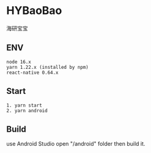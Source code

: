 # HYBaoBao

海研宝宝

## ENV
```
node 16.x
yarn 1.22.x (installed by npm)
react-native 0.64.x
```

## Start
```
1. yarn start
2. yarn android
```

## Build

use Android Studio open "/android" folder then build it.